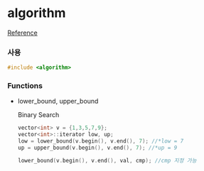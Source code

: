 # algorithm
<a href="https://www.cplusplus.com/reference/algorithm/">Reference</a>

### 사용

```c++
#include <algorithm>
```

### Functions

* lower_bound, upper_bound
    
    Binary Search

    ```c++
    vector<int> v = {1,3,5,7,9};
    vector<int>::iterator low, up;
    low = lower_bound(v.begin(), v.end(), 7); //*low = 7
    up = upper_bound(v.begin(), v.end(), 7); //*up = 9

    lower_bound(v.begin(), v.end(), val, cmp); //cmp 지정 가능
    ```